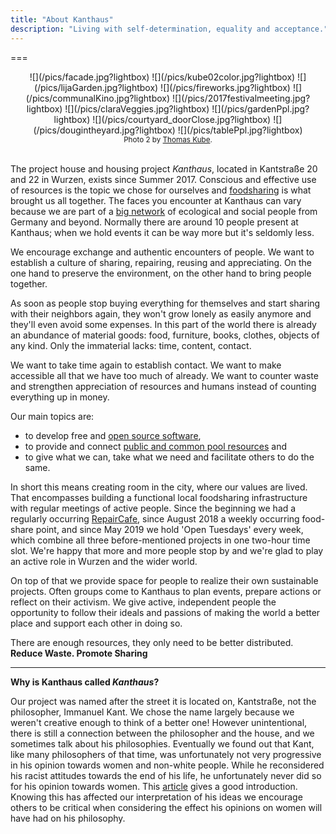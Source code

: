 ```yaml
---
title: "About Kanthaus"
description: "Living with self-determination, equality and acceptance."
---
```


===
<div markdown="1" style="text-align: center;">
  ![](/pics/facade.jpg?lightbox)
  ![](/pics/kube02color.jpg?lightbox)
  ![](/pics/lijaGarden.jpg?lightbox)
  ![](/pics/fireworks.jpg?lightbox)
  ![](/pics/communalKino.jpg?lightbox)
  ![](/pics/2017festivalmeeting.jpg?lightbox)
  ![](/pics/claraVeggies.jpg?lightbox)
  ![](/pics/gardenPpl.jpg?lightbox)
  ![](/pics/courtyard_doorClose.jpg?lightbox)
  ![](/pics/dougintheyard.jpg?lightbox)
  ![](/pics/tablePpl.jpg?lightbox)
  <br>
  <sub>Photo 2 by <a href="http://thomaskube.de">Thomas Kube</a>.</sub>
</div>
<br>

The project house and housing project _Kanthaus_, located in Kantstraße 20 and 22 in Wurzen, exists since Summer 2017. Conscious and effective use of resources is the topic we chose for ourselves and [foodsharing](../foodsharing) is what brought us all together. The faces you encounter at Kanthaus can vary because we are part of a [big network](https://yunity.org) of ecological and social people from Germany and beyond. Normally there are around 10 people present at Kanthaus; when we hold events it can be way more but it's seldomly less.

We encourage exchange and authentic encounters of people. We want to establish a culture of sharing, repairing, reusing and appreciating. On the one hand to preserve the environment, on the other hand to bring people together.

As soon as people stop buying everything for themselves and start sharing with their neighbors again, they won't grow lonely as easily anymore and they'll even avoid some expenses. In this part of the world there is already an abundance of material goods: food, furniture, books, clothes, objects of any kind. Only the immaterial lacks: time, content, contact.

We want to take time again to establish contact. We want to make accessible all that we have too much of already. We want to counter waste and strengthen appreciation of resources and humans instead of counting everything up in money.

Our main topics are:
- to develop free and [open source software](https://en.wikipedia.org/wiki/Open-source_software_movement),
- to provide and connect [public and common pool resources](https://en.wikipedia.org/wiki/Commons) and
- to give what we can, take what we need and facilitate others to do the same.

In short this means creating room in the city, where our values are lived. That encompasses building a functional local foodsharing infrastructure with regular meetings of active people. Since the beginning we had a regularly occurring [RepairCafe](../repaircafe), since August 2018 a weekly occurring food-share point, and since May 2019 we hold 'Open Tuesdays' every week, which combine all three before-mentioned projects in one two-hour time slot. We're happy that more and more people stop by and we're glad to play an active role in Wurzen and the wider world.

On top of that we provide space for people to realize their own sustainable projects. Often groups come to Kanthaus to plan events, prepare actions or reflect on their activism. We give active, independent people the opportunity to follow their ideals and passions of making the world a better place and support each other in doing so.

There are enough resources, they only need to be better distributed.</br>
**Reduce Waste. Promote Sharing**

<style>
img {
  height: 200px;
  padding: 5px;
}
</style>

---

**Why is Kanthaus called _Kanthaus_?**

Our project was named after the street it is located on, Kantstraße, not the philosopher, Immanuel Kant. We chose the name largely because we weren't creative enough to think of a better one! However unintentional, there is still a connection between the philosopher and the house, and we sometimes talk about his philosophies. Eventually we found out that Kant, like many philosophers of that time, was unfortunately not very progressive in his opinion towards women and non-white people. While he reconsidered his racist attitudes towards the end of his life, he unfortunately never did so for his opinion towards women. This [article](https://www.ukrant.nl/magazine/kant-was-a-sexist/?lang=en) gives a good introduction. Knowing this has affected our interpretation of his ideas we encourage others to be critical when considering the effect his opinions on women will have had on his philosophy. 
